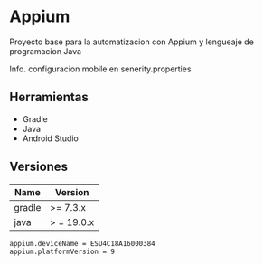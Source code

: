 # Appium
Proyecto base para la automatizacion con Appium y lengueaje de programacion Java

Info. configuracion mobile en senerity.properties

## **Herramientas**
* Gradle
* Java
* Android Studio

## **Versiones**
| Name      | Version |  
| --------- | ------- |  
| gradle |  \>= 7.3.x |  
| java | > = 19.0.x |  


```
appium.deviceName = ESU4C18A16000384
appium.platformVersion = 9
```
